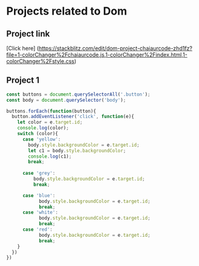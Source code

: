 # Projects related to Dom

## Project link
[Click here]
(https://stackblitz.com/edit/dom-project-chaiaurcode-zhd1fz?file=1-colorChanger%2Fchaiaurcode.js,1-colorChanger%2Findex.html,1-colorChanger%2Fstyle.css)

## Project 1 

```javaScript
const buttons = document.querySelectorAll('.button');
const body = document.querySelector('body');

buttons.forEach(function(button){
  button.addEventListener('click', function(e){
    let color = e.target.id;
    console.log(color);
    switch (color){
      case 'yellow':
        body.style.backgroundColor = e.target.id;
        let c1 = body.style.backgroundColor;
        console.log(c1);
        break;
      
      case 'grey':
          body.style.backgroundColor = e.target.id;
          break;

      case 'blue':
            body.style.backgroundColor = e.target.id;
            break;    
      case 'white':
            body.style.backgroundColor = e.target.id;
            break;    
      case 'red':
            body.style.backgroundColor = e.target.id;
            break;    
    }
  })
})

```